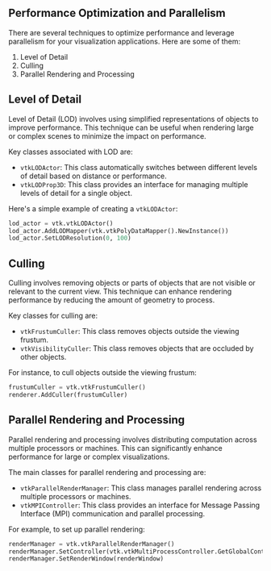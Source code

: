 ## Performance Optimization and Parallelism

There are several techniques to optimize performance and leverage parallelism for your visualization applications. Here are some of them:

1. Level of Detail
2. Culling
3. Parallel Rendering and Processing

## Level of Detail

Level of Detail (LOD) involves using simplified representations of objects to improve performance. This technique can be useful when rendering large or complex scenes to minimize the impact on performance.

Key classes associated with LOD are:

- `vtkLODActor`: This class automatically switches between different levels of detail based on distance or performance.
- `vtkLODProp3D`: This class provides an interface for managing multiple levels of detail for a single object.

Here's a simple example of creating a `vtkLODActor`:

```python
lod_actor = vtk.vtkLODActor()
lod_actor.AddLODMapper(vtk.vtkPolyDataMapper().NewInstance())
lod_actor.SetLODResolution(0, 100)
```

## Culling

Culling involves removing objects or parts of objects that are not visible or relevant to the current view. This technique can enhance rendering performance by reducing the amount of geometry to process.

Key classes for culling are:

- `vtkFrustumCuller`: This class removes objects outside the viewing frustum.
- `vtkVisibilityCuller`: This class removes objects that are occluded by other objects.

For instance, to cull objects outside the viewing frustum:

```python
frustumCuller = vtk.vtkFrustumCuller()
renderer.AddCuller(frustumCuller)
```

## Parallel Rendering and Processing

Parallel rendering and processing involves distributing computation across multiple processors or machines. This can significantly enhance performance for large or complex visualizations.

The main classes for parallel rendering and processing are:

- `vtkParallelRenderManager`: This class manages parallel rendering across multiple processors or machines.
- `vtkMPIController`: This class provides an interface for Message Passing Interface (MPI) communication and parallel processing.

For example, to set up parallel rendering:

```python
renderManager = vtk.vtkParallelRenderManager()
renderManager.SetController(vtk.vtkMultiProcessController.GetGlobalController())
renderManager.SetRenderWindow(renderWindow)
```
